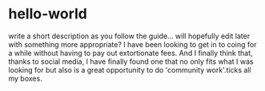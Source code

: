 # hello-world
write a short description as you follow the guide... will hopefully edit later with something more appropriate? 
I have been looking to get in to coing for a while without having to pay out extortionate fees. And I finally think that, thanks to social media, I have finally found one that no only fits what I was looking for but also is a great opportunity to do 'community work'.ticks all my boxes. 
